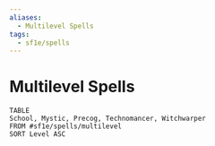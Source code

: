 ```yaml
---
aliases:
  - Multilevel Spells
tags:
  - sf1e/spells
---
```


# Multilevel Spells

``` dataview
TABLE
School, Mystic, Precog, Technomancer, Witchwarper
FROM #sf1e/spells/multilevel
SORT Level ASC
```
